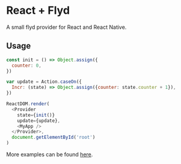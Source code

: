 # React + Flyd

A small flyd provider for React and React Native.

## Usage

```javascript
const init = () => Object.assign({
  counter: 0,
})

var update = Action.caseOn({
  Incr: (state) => Object.assign({counter: state.counter + 1}),
})

ReactDOM.render(
  <Provider
    state={init()}
    update={update},
    <MyApp />
  </Provider>,
  document.getElementById('root')
)
```

More examples can be found [here](examples).
